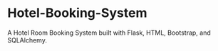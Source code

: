 # Hotel-Booking-System
A Hotel Room Booking System built with Flask, HTML, Bootstrap, and SQLAlchemy.
